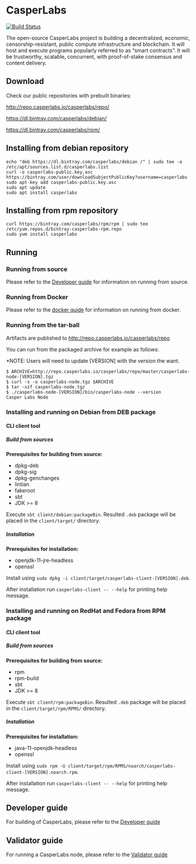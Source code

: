 # CasperLabs
[![Build Status](https://drone-auto.casperlabs.io/api/badges/CasperLabs/CasperLabs/status.svg?branch=dev)](http://drone-auto.casperlabs.io/CasperLabs/CasperLabs)

The open-source CasperLabs project is building a decentralized, economic, censorship-resistant, public compute infrastructure and blockchain. It will host and execute programs popularly referred to as “smart contracts”. It will be trustworthy, scalable, concurrent, with proof-of-stake consensus and content delivery.

## Download
Check our public repositories with prebuilt binaries:

  http://repo.casperlabs.io/casperlabs/repo/

  https://dl.bintray.com/casperlabs/debian/

  https://dl.bintray.com/casperlabs/rpm/

## Installing from debian repository
```
echo "deb https://dl.bintray.com/casperlabs/debian /" | sudo tee -a /etc/apt/sources.list.d/casperlabs.list
curl -o casperlabs-public.key.asc https://bintray.com/user/downloadSubjectPublicKey?username=casperlabs
sudo apt-key add casperlabs-public.key.asc
sudo apt update
sudo apt install casperlabs
```

## Installing from rpm repository
```
curl https://bintray.com/casperlabs/rpm/rpm | sudo tee /etc/yum.repos.d/bintray-casperlabs-rpm.repo
sudo yum install casperlabs
```

## Running

### Running from source
Please refer to the [Developer guide](DEVELOPER.md) for information on running from source.

### Running from Docker

Please refer to the [docker guide](hack/docker/README.md) for information on running from docker.

### Running from the tar-ball

Artifacts are published to http://repo.casperlabs.io/casperlabs/repo

You can run from the packaged archive for example as follows:

*NOTE: Users will need to update \[VERSION\] with the version the want.

```console
$ ARCHIVE=http://repo.casperlabs.io/casperlabs/repo/master/casperlabs-node-[VERSION].tgz
$ curl -s -o casperlabs-node.tgz $ARCHIVE
$ tar -xzf casperlabs-node.tgz
$ ./casperlabs-node-[VERSION]/bin/casperlabs-node --version
Casper Labs Node
```

### Installing and running on Debian from DEB package
#### CLI client tool
##### Build from sources

**Prerequisites for building from source:**
* dpkg-deb
* dpkg-sig
* dpkg-genchanges
* lintian
* fakeroot
* sbt
* JDK >= 8

Execute `sbt client/debian:packageBin`. Resulted `.deb` package will be placed in the `client/target/` directory.

##### Installation

**Prerequisites for installation:**
* openjdk-11-jre-headless
* openssl

Install using `sudo dpkg -i client/target/casperlabs-client-[VERSION].deb`.

After installation run `casperlabs-client -- --help` for printing help message.

### Installing and running on RedHat and Fedora from RPM package
#### CLI client tool
##### Build from sources
**Prerequisites for building from source:**
* rpm
* rpm-build
* sbt
* JDK >= 8

Execute `sbt client/rpm:packageBin`. Resulted `.deb` package will be placed in the `client/target/rpm/RPMS/` directory.

##### Installation

**Prerequisites for installation:**
* java-11-openjdk-headless
* openssl

Install using `sudo rpm -U client/target/rpm/RPMS/noarch/casperlabs-client-[VERSION].noarch.rpm`.

After installation run `casperlabs-client -- --help` for printing help message.

## Developer guide

For building of CasperLabs, please refer to the [Developer guide](DEVELOPER.md)

## Validator guide

For running a CasperLabs node, please refer to the [Validator guide](VALIDATOR.md)
